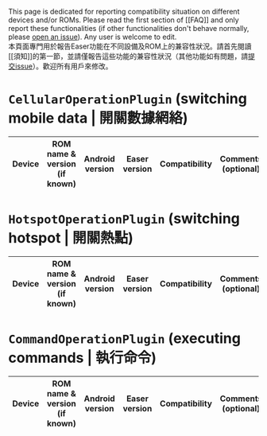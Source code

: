 This page is dedicated for reporting compatibility situation on different devices and/or ROMs. Please read the first section of [[FAQ]] and only report these functionalities (if other functionalities don't behave normally, please [open an issue](https://github.com/renyuneyun/Easer/issues/new)). Any user is welcome to edit.  
本頁面專門用於報告Easer功能在不同設備及ROM上的兼容性狀況。請首先閱讀[[須知]]的第一節，並請僅報告這些功能的兼容性狀況（其他功能如有問題，請[提交issue](https://github.com/renyuneyun/Easer/issues/new)）。歡迎所有用戶來修改。


# `CellularOperationPlugin` (switching mobile data | 開關數據網絡)
| Device | ROM name & version (if known) | Android version | Easer version | Compatibility | Comments (optional) |
| --- | --- | --- | --- | --- | --- |

# `HotspotOperationPlugin` (switching hotspot | 開關熱點)
| Device | ROM name & version (if known) | Android version | Easer version | Compatibility | Comments (optional) |
| --- | --- | --- | --- | --- | --- |

# `CommandOperationPlugin` (executing commands | 執行命令)
| Device | ROM name & version (if known) | Android version | Easer version | Compatibility | Comments (optional) |
| --- | --- | --- | --- | --- | --- |
